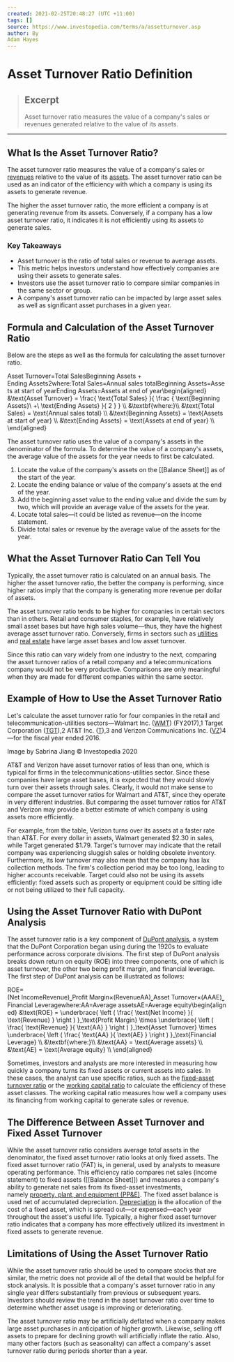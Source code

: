 ```yaml
---
created: 2021-02-25T20:48:27 (UTC +11:00)
tags: []
source: https://www.investopedia.com/terms/a/assetturnover.asp
author: By
Adam Hayes
---
```


# Asset Turnover Ratio Definition

> ## Excerpt
> Asset turnover ratio measures the value of a company's sales or revenues generated relative to the value of its assets.

---
## What Is the Asset Turnover Ratio?

The asset turnover ratio measures the value of a company's sales or [revenues](https://www.investopedia.com/terms/r/revenue.asp) relative to the value of its [assets](https://www.investopedia.com/terms/a/asset.asp). The asset turnover ratio can be used as an indicator of the efficiency with which a company is using its assets to generate revenue.

The higher the asset turnover ratio, the more efficient a company is at generating revenue from its assets. Conversely, if a company has a low asset turnover ratio, it indicates it is not efficiently using its assets to generate sales.

### Key Takeaways

-   Asset turnover is the ratio of total sales or revenue to average assets.
-   This metric helps investors understand how effectively companies are using their assets to generate sales.
-   Investors use the asset turnover ratio to compare similar companies in the same sector or group.
-   A company's asset turnover ratio can be impacted by large asset sales as well as significant asset purchases in a given year.

## Formula and Calculation of the Asset Turnover Ratio

Below are the steps as well as the formula for calculating the asset turnover ratio.

Asset Turnover\=Total SalesBeginning Assets + Ending Assets2where:Total Sales\=Annual sales totalBeginning Assets\=Assets at start of yearEnding Assets\=Assets at end of year\\begin{aligned} &\\text{Asset Turnover} = \\frac{ \\text{Total Sales} }{ \\frac { \\text{Beginning Assets}\\ +\\ \\text{Ending Assets} }{ 2 } } \\\\ &\\textbf{where:}\\\\ &\\text{Total Sales} = \\text{Annual sales total} \\\\ &\\text{Beginning Assets} = \\text{Assets at start of year} \\\\ &\\text{Ending Assets} = \\text{Assets at end of year} \\\\ \\end{aligned}

The asset turnover ratio uses the value of a company's assets in the denominator of the formula. To determine the value of a company's assets, the average value of the assets for the year needs to first be calculated.

1.  Locate the value of the company's assets on the [[Balance Sheet]] as of the start of the year.
2.  Locate the ending balance or value of the company's assets at the end of the year.
3.  Add the beginning asset value to the ending value and divide the sum by two, which will provide an average value of the assets for the year.
4.  Locate total sales—it could be listed as revenue—on the income statement.
5.  Divide total sales or revenue by the average value of the assets for the year.

## What the Asset Turnover Ratio Can Tell You

Typically, the asset turnover ratio is calculated on an annual basis. The higher the asset turnover ratio, the better the company is performing, since higher ratios imply that the company is generating more revenue per dollar of assets.

The asset turnover ratio tends to be higher for companies in certain sectors than in others. Retail and consumer staples, for example, have relatively small asset bases but have high sales volume—thus, they have the highest average asset turnover ratio. Conversely, firms in sectors such as [utilities](https://www.investopedia.com/terms/u/utilities_sector.asp) and [real estate](https://www.investopedia.com/terms/r/realestate.asp) have large asset bases and low asset turnover.

Since this ratio can vary widely from one industry to the next, comparing the asset turnover ratios of a retail company and a telecommunications company would not be very productive. Comparisons are only meaningful when they are made for different companies within the same sector.

## Example of How to Use the Asset Turnover Ratio

Let's calculate the asset turnover ratio for four companies in the retail and telecommunication-utilities sectors—Walmart Inc. ([WMT](https://www.investopedia.com/markets/quote?tvwidgetsymbol=wmt)) (FY2017),1 Target Corporation ([TGT](https://www.investopedia.com/markets/quote?tvwidgetsymbol=tgt)),2 AT&T Inc. ([T](https://www.investopedia.com/markets/quote?tvwidgetsymbol=t)),3 and Verizon Communications Inc. ([VZ](https://www.investopedia.com/markets/quote?tvwidgetsymbol=vz))4—for the fiscal year ended 2016.

Image by Sabrina Jiang © Investopedia 2020

AT&T and Verizon have asset turnover ratios of less than one, which is typical for firms in the telecommunications-utilities sector. Since these companies have large asset bases, it is expected that they would slowly turn over their assets through sales. Clearly, it would not make sense to compare the asset turnover ratios for Walmart and AT&T, since they operate in very different industries. But comparing the asset turnover ratios for AT&T and Verizon may provide a better estimate of which company is using assets more efficiently.

For example, from the table, Verizon turns over its assets at a faster rate than AT&T. For every dollar in assets, Walmart generated $2.30 in sales, while Target generated $1.79. Target's turnover may indicate that the retail company was experiencing sluggish sales or holding obsolete inventory. Furthermore, its low turnover may also mean that the company has lax collection methods. The firm's collection period may be too long, leading to higher accounts receivable. Target could also not be using its assets efficiently: fixed assets such as property or equipment could be sitting idle or not being utilized to their full capacity.

## Using the Asset Turnover Ratio with DuPont Analysis

The asset turnover ratio is a key component of [DuPont analysis](https://www.investopedia.com/terms/d/dupontanalysis.asp), a system that the DuPont Corporation began using during the 1920s to evaluate performance across corporate divisions. The first step of DuPont analysis breaks down return on equity (ROE) into three components, one of which is asset turnover, the other two being profit margin, and financial leverage. The first step of DuPont analysis can be illustrated as follows:

ROE\=(Net IncomeRevenue)⎵Profit Margin×(RevenueAA)⎵Asset Turnover×(AAAE)⎵Financial Leveragewhere:AA\=Average assetsAE\=Average equity\\begin{aligned} &\\text{ROE} = \\underbrace{ \\left ( \\frac{ \\text{Net Income} }{ \\text{Revenue} } \\right ) }\_\\text{Profit Margin} \\times \\underbrace{ \\left ( \\frac{ \\text{Revenue} }{ \\text{AA} } \\right ) }\_\\text{Asset Turnover} \\times \\underbrace{ \\left ( \\frac{ \\text{AA} }{ \\text{AE} } \\right ) }\_\\text{Financial Leverage} \\\\ &\\textbf{where:}\\\\ &\\text{AA} = \\text{Average assets} \\\\ &\\text{AE} = \\text{Average equity} \\\\ \\end{aligned}

Sometimes, investors and analysts are more interested in measuring how quickly a company turns its fixed assets or current assets into sales. In these cases, the analyst can use specific ratios, such as the [fixed-asset turnover ratio](https://www.investopedia.com/terms/f/fixed-asset-turnover.asp) or the [working capital ratio](https://www.investopedia.com/terms/w/workingcapitalturnover.asp) to calculate the efficiency of these asset classes. The working capital ratio measures how well a company uses its financing from working capital to generate sales or revenue.

## The Difference Between Asset Turnover and Fixed Asset Turnover

While the asset turnover ratio considers average _total_ assets in the denominator, the fixed asset turnover ratio looks at only fixed assets. The fixed asset turnover ratio (FAT) is, in general, used by analysts to measure operating performance. This efficiency ratio compares net sales (income statement) to fixed assets ([[Balance Sheet]]) and measures a company's ability to generate net sales from its fixed-asset investments, namely [property, plant, and equipment (PP&E)](https://www.investopedia.com/terms/p/ppe.asp). The fixed asset balance is used net of accumulated depreciation. [Depreciation](https://www.investopedia.com/terms/d/depreciation.asp) is the allocation of the cost of a fixed asset, which is spread out—or expensed—each year throughout the asset's useful life. Typically, a higher fixed asset turnover ratio indicates that a company has more effectively utilized its investment in fixed assets to generate revenue.

## Limitations of Using the Asset Turnover Ratio

While the asset turnover ratio should be used to compare stocks that are similar, the metric does not provide all of the detail that would be helpful for stock analysis. It is possible that a company's asset turnover ratio in any single year differs substantially from previous or subsequent years. Investors should review the trend in the asset turnover ratio over time to determine whether asset usage is improving or deteriorating.

The asset turnover ratio may be artificially deflated when a company makes large asset purchases in anticipation of higher growth. Likewise, selling off assets to prepare for declining growth will artificially inflate the ratio. Also, many other factors (such as seasonality) can affect a company's asset turnover ratio during periods shorter than a year.
